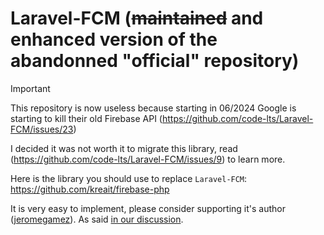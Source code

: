 # Laravel-FCM (~~maintained~~ and enhanced version of the abandonned "official" repository)

> [!IMPORTANT]
> This repository is now useless because starting in 06/2024 Google is starting to kill their old Firebase API (https://github.com/code-lts/Laravel-FCM/issues/23)
>
> I decided it was not worth it to migrate this library, read (https://github.com/code-lts/Laravel-FCM/issues/9) to learn more.
>
> Here is the library you should use to replace `Laravel-FCM`: https://github.com/kreait/firebase-php
>
> It is very easy to implement, please consider supporting it's author ([jeromegamez](https://github.com/sponsors/jeromegamez)). As said [in our discussion](https://github.com/code-lts/Laravel-FCM/issues/9#issuecomment-1783787096).
